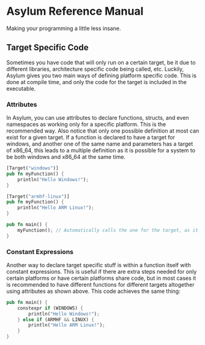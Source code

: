 # Asylum Reference Manual
Making your programming a little less insane.

## Target Specific Code
Sometimes you have code that will only run on a certain target, be it due to different libraries, architecture specific code being called, etc. Luckily, Asylum gives you two main ways of defining platform specific code. This is done at compile time, and only the code for the target is included in the executable.

### Attributes
In Asylum, you can use attributes to declare functions, structs, and even namespaces as working only for a specific platform. This is the recommended way. Also notice that only one possible definition at most can exist for a given target. If a function is declared to have a target for windows, and another one of the same name and parameters has a target of x86_64, this leads to a multiple definition as it is possible for a system to be both windows and x86_64 at the same time.
```rust
[Target("windows")]
pub fn myFunction() {
    println("Hello Windows!");
}

[Target("armhf-linux")]
pub fn myFunction() {
    println("Hello ARM Linux!");
}

pub fn main() {
    myFunction(); // Automatically calls the one for the target, as it is determined at compile time. Notice that if we are on x86_64 linux, this would fail to compile as no function exists for that target.
}
```

### Constant Expressions
Another way to declare target specific stuff is within a function itself with constant expressions. This is useful if there are extra steps needed for only certain platforms or have certain platforms share code, but in most cases it is recommended to have different functions for different targets altogether using attributes as shown above. This code achieves the same thing:
```rust
pub fn main() {
    constexpr if (WINDOWS) {
        println("Hello Windows!");
    } else if (ARMHF && LINUX) {
        println("Hello ARM Linux!");
    }
}
```